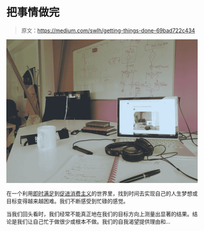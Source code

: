 # 把事情做完

> 原文：<https://medium.com/swlh/getting-things-done-69bad722c434>

![](img/072158bbdc5cd8863a96968cfcf35242.png)

在一个利用[即时满足](https://en.wikipedia.org/wiki/Gratification)到[促进消费主义](https://www.entrepreneur.com/article/235088)的世界里，找到时间去实现自己的人生梦想或目标变得越来越困难。我们不断感受到忙碌的感觉。

当我们回头看时，我们经常不能真正地在我们的目标方向上测量出显著的结果。结论是我们让自己忙于做很少或根本不做。我们的自我渴望提供理由和…